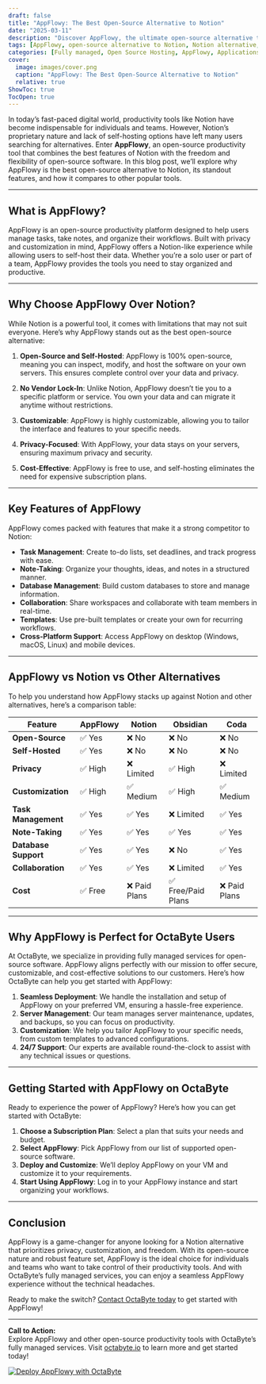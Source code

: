 ```yaml
---
draft: false
title: "AppFlowy: The Best Open-Source Alternative to Notion"
date: "2025-03-11"
description: "Discover AppFlowy, the ultimate open-source alternative to Notion. Learn how AppFlowy empowers users with privacy, customization, and flexibility while offering a seamless experience for task management, note-taking, and collaboration. Perfect for individuals and teams looking for a Notion-like tool without vendor lock-in."
tags: [AppFlowy, open-source alternative to Notion, Notion alternative, open-source productivity tools, task management software, note-taking app, open-source collaboration tools, AppFlowy vs Notion, AppFlowy features, self-hosted productivity tools]
categories: [Fully managed, Open Source Hosting, AppFlowy, Applications, Note Taking, Project Management]
cover:
  image: images/cover.png
  caption: "AppFlowy: The Best Open-Source Alternative to Notion"
  relative: true
ShowToc: true
TocOpen: true
---
```



In today’s fast-paced digital world, productivity tools like Notion have become indispensable for individuals and teams. However, Notion’s proprietary nature and lack of self-hosting options have left many users searching for alternatives. Enter **AppFlowy**, an open-source productivity tool that combines the best features of Notion with the freedom and flexibility of open-source software. In this blog post, we’ll explore why AppFlowy is the best open-source alternative to Notion, its standout features, and how it compares to other popular tools.

---

## What is AppFlowy?

AppFlowy is an open-source productivity platform designed to help users manage tasks, take notes, and organize their workflows. Built with privacy and customization in mind, AppFlowy offers a Notion-like experience while allowing users to self-host their data. Whether you’re a solo user or part of a team, AppFlowy provides the tools you need to stay organized and productive.

---

## Why Choose AppFlowy Over Notion?

While Notion is a powerful tool, it comes with limitations that may not suit everyone. Here’s why AppFlowy stands out as the best open-source alternative:

1. **Open-Source and Self-Hosted**: AppFlowy is 100% open-source, meaning you can inspect, modify, and host the software on your own servers. This ensures complete control over your data and privacy.
   
2. **No Vendor Lock-In**: Unlike Notion, AppFlowy doesn’t tie you to a specific platform or service. You own your data and can migrate it anytime without restrictions.

3. **Customizable**: AppFlowy is highly customizable, allowing you to tailor the interface and features to your specific needs.

4. **Privacy-Focused**: With AppFlowy, your data stays on your servers, ensuring maximum privacy and security.

5. **Cost-Effective**: AppFlowy is free to use, and self-hosting eliminates the need for expensive subscription plans.

---

## Key Features of AppFlowy

AppFlowy comes packed with features that make it a strong competitor to Notion:

- **Task Management**: Create to-do lists, set deadlines, and track progress with ease.
- **Note-Taking**: Organize your thoughts, ideas, and notes in a structured manner.
- **Database Management**: Build custom databases to store and manage information.
- **Collaboration**: Share workspaces and collaborate with team members in real-time.
- **Templates**: Use pre-built templates or create your own for recurring workflows.
- **Cross-Platform Support**: Access AppFlowy on desktop (Windows, macOS, Linux) and mobile devices.

---

## AppFlowy vs Notion vs Other Alternatives

To help you understand how AppFlowy stacks up against Notion and other alternatives, here’s a comparison table:

| Feature                | AppFlowy           | Notion             | Obsidian           | Coda               |
|------------------------|--------------------|--------------------|--------------------|--------------------|
| **Open-Source**        | ✅ Yes             | ❌ No              | ❌ No              | ❌ No              |
| **Self-Hosted**        | ✅ Yes             | ❌ No              | ❌ No              | ❌ No              |
| **Privacy**            | ✅ High            | ❌ Limited         | ✅ High            | ❌ Limited         |
| **Customization**      | ✅ High            | ✅ Medium          | ✅ High            | ✅ Medium          |
| **Task Management**    | ✅ Yes             | ✅ Yes             | ❌ Limited         | ✅ Yes             |
| **Note-Taking**        | ✅ Yes             | ✅ Yes             | ✅ Yes             | ✅ Yes             |
| **Database Support**   | ✅ Yes             | ✅ Yes             | ❌ No              | ✅ Yes             |
| **Collaboration**      | ✅ Yes             | ✅ Yes             | ❌ Limited         | ✅ Yes             |
| **Cost**               | ✅ Free            | ❌ Paid Plans      | ✅ Free/Paid Plans | ❌ Paid Plans      |

---

## Why AppFlowy is Perfect for OctaByte Users

At OctaByte, we specialize in providing fully managed services for open-source software. AppFlowy aligns perfectly with our mission to offer secure, customizable, and cost-effective solutions to our customers. Here’s how OctaByte can help you get started with AppFlowy:

1. **Seamless Deployment**: We handle the installation and setup of AppFlowy on your preferred VM, ensuring a hassle-free experience.
2. **Server Management**: Our team manages server maintenance, updates, and backups, so you can focus on productivity.
3. **Customization**: We help you tailor AppFlowy to your specific needs, from custom templates to advanced configurations.
4. **24/7 Support**: Our experts are available round-the-clock to assist with any technical issues or questions.

---

## Getting Started with AppFlowy on OctaByte

Ready to experience the power of AppFlowy? Here’s how you can get started with OctaByte:

1. **Choose a Subscription Plan**: Select a plan that suits your needs and budget.
2. **Select AppFlowy**: Pick AppFlowy from our list of supported open-source software.
3. **Deploy and Customize**: We’ll deploy AppFlowy on your VM and customize it to your requirements.
4. **Start Using AppFlowy**: Log in to your AppFlowy instance and start organizing your workflows.

---

## Conclusion

AppFlowy is a game-changer for anyone looking for a Notion alternative that prioritizes privacy, customization, and freedom. With its open-source nature and robust feature set, AppFlowy is the ideal choice for individuals and teams who want to take control of their productivity tools. And with OctaByte’s fully managed services, you can enjoy a seamless AppFlowy experience without the technical headaches.

Ready to make the switch? [Contact OctaByte today](https://octabyte.io) to get started with AppFlowy!

---

**Call to Action:**  
Explore AppFlowy and other open-source productivity tools with OctaByte’s fully managed services. Visit [octabyte.io](https://octabyte.io) to learn more and get started today!

[![Deploy AppFlowy with OctaByte](/images/deploy-on-octabyte.png)](https://octabyte.io/fully-managed-open-source-services/applications/note-taking/appflowy)
